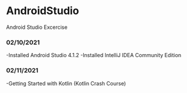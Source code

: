 # AndroidStudio
Android Studio Excercise

### 02/10/2021
-Installed Android Studio 4.1.2
-Installed IntelliJ IDEA Community Edition

### 02/11/2021
-Getting Started with Kotlin (Kotlin Crash Course)
